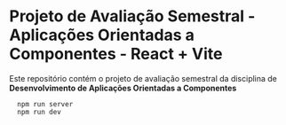 # Projeto de Avaliação Semestral - Aplicações Orientadas a Componentes - React + Vite

Este repositório contém o projeto de avaliação semestral da disciplina de **Desenvolvimento de Aplicações Orientadas a Componentes**

```
  npm run server
  npm run dev
